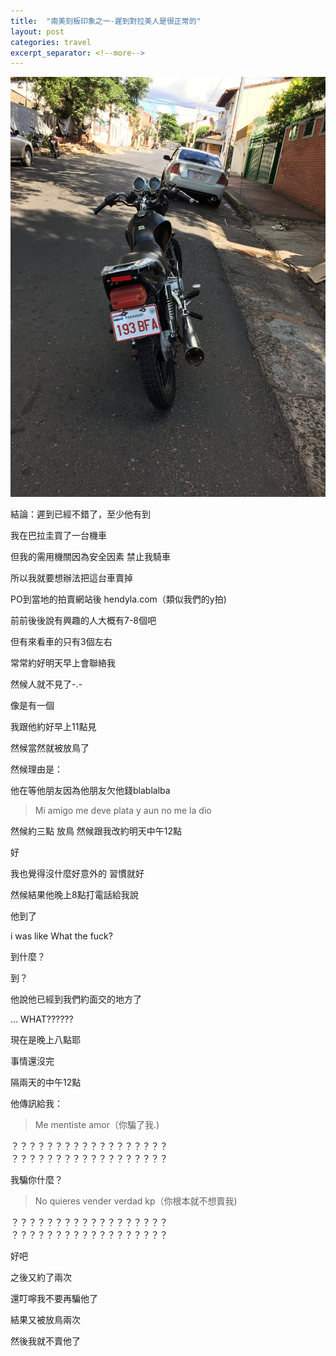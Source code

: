 ```yaml
---
title:  "南美刻板印象之一-遲到對拉美人是很正常的"
layout: post
categories: travel
excerpt_separator: <!--more-->
---
```

![](/assets/images/paraguay_car.jpg)

結論：遲到已經不錯了，至少他有到<!--more-->

我在巴拉圭買了一台機車

但我的需用機關因為安全因素 禁止我騎車

所以我就要想辦法把這台車賣掉

PO到當地的拍賣網站後 hendyla.com（類似我們的y拍)

前前後後說有興趣的人大概有7-8個吧

但有來看車的只有3個左右

常常約好明天早上會聯絡我

然候人就不見了-.-

像是有一個

我跟他約好早上11點見

然候當然就被放鳥了

然候理由是：

他在等他朋友因為他朋友欠他錢blablalba

> Mi amigo me deve plata y aun no me la dio

然候約三點 放鳥 然候跟我改約明天中午12點

好

我也覺得沒什麼好意外的 習慣就好

然候結果他晚上8點打電話給我說

他到了

i was like What the fuck?

到什麼？

到？

他說他已經到我們約面交的地方了

... WHAT??????

現在是晚上八點耶

事情還沒完

隔兩天的中午12點

他傳訊給我：

> Me mentiste amor（你騙了我.)

？？？？？？？？？？？？？？？？？？
？？？？？？？？？？？？？？？？？？

我騙你什麼？

> No quieres vender verdad kp（你根本就不想賣我)

？？？？？？？？？？？？？？？？？？
？？？？？？？？？？？？？？？？？？

好吧

之後又約了兩次

還叮嚀我不要再騙他了

結果又被放鳥兩次

然後我就不賣他了